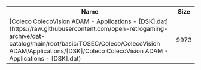 <table>
<tr><th>Name</th><th>Size</th></tr>
<tr><td>[Coleco ColecoVision ADAM - Applications - [DSK].dat](https://raw.githubusercontent.com/open-retrogaming-archive/dat-catalog/main/root/basic/TOSEC/Coleco/ColecoVision ADAM/Applications/[DSK]/Coleco ColecoVision ADAM - Applications - [DSK].dat)</td><td>9973</td></tr>
</table>
